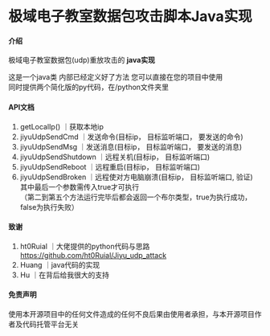 # 极域电子教室数据包攻击脚本Java实现

#### 介绍
极域电子教室数据包(udp)重放攻击的 **java实现** 

这是一个java类 内部已经定义好了方法 您可以直接在您的项目中使用<br>
同时提供两个简化版的py代码，在/python文件夹里

#### API文档

1.  getLocalIp() ｜获取本地ip<br>
2.  jiyuUdpSendCmd    ｜发送命令(目标ip， 目标监听端口， 要发送的命令)<br>
3.  jiyuUdpSendMsg    ｜发送消息(目标ip， 目标监听端口， 要发送的消息)<br>
4.  jiyuUdpSendShutdown           ｜远程关机(目标ip， 目标监听端口)<br>
5.  jiyuUdpSendReboot             ｜远程重启(目标ip， 目标监听端口)<br>
6.  jiyuUdpSendBroken    ｜远程使对方电脑崩溃(目标ip， 目标监听端口, 验证) 其中最后一个参数需传入true才可执行<br>
（第二到第五个方法运行完毕后都会返回一个布尔类型，true为执行成功，false为执行失败）

#### 致谢

1.  ht0Ruial    ｜大佬提供的python代码与思路   https://github.com/ht0Ruial/Jiyu_udp_attack<br>
2.  Huang       ｜java代码的实现<br>
3.  Hu          ｜在背后给我很大的支持<br>

#### 免责声明
使用本开源项目中的任何文件造成的任何不良后果由使用者承担，与本开源项目作者及代码托管平台无关
